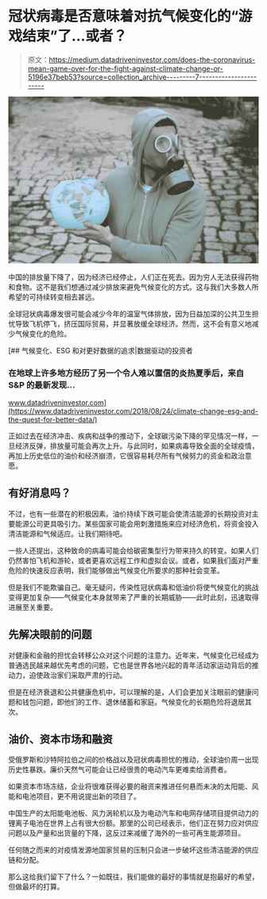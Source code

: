 # 冠状病毒是否意味着对抗气候变化的“游戏结束”了…或者？

> 原文：<https://medium.datadriveninvestor.com/does-the-coronavirus-mean-game-over-for-the-fight-against-climate-change-or-5196e37beb53?source=collection_archive---------7----------------------->

![](img/d5cde7eab81187b15b7ac9695dd248a1.png)

中国的排放量下降了，因为经济已经停止，人们正在死去。因为穷人无法获得药物和食物。这不是我们想通过减少排放来避免气候变化的方式。这与我们大多数人所希望的可持续转变相去甚远。

全球冠状病毒爆发很可能会减少今年的温室气体排放，因为日益加深的公共卫生担忧导致飞机停飞，挤压国际贸易，并显著放缓全球经济。然而，这不会有意义地减少气候变化的危险。

[](https://www.datadriveninvestor.com/2018/08/24/climate-change-esg-and-the-quest-for-better-data/) [## 气候变化、ESG 和对更好数据的追求|数据驱动的投资者

### 在地球上许多地方经历了另一个令人难以置信的炎热夏季后，来自 S&P 的最新发现…

www.datadriveninvestor.com](https://www.datadriveninvestor.com/2018/08/24/climate-change-esg-and-the-quest-for-better-data/) 

正如过去在经济冲击、疾病和战争的推动下，全球碳污染下降的罕见情况一样，一旦经济反弹，排放量可能会再次上升。与此同时，如果病毒导致全面的全球疫情，再加上历史低位的油价和经济崩溃，它很容易耗尽所有气候努力的资金和政治意愿。

## 有好消息吗？

不过，也有一些潜在的积极因素。油价持续下跌可能会使清洁能源的长期投资对主要能源公司更具吸引力。某些国家可能会用刺激措施来应对经济危机，将资金投入清洁能源和气候适应。让我们期待吧。

一些人还提出，这种致命的病毒可能会给碳密集型行为带来持久的转变。如果人们仍然害怕飞机和游轮，或者更喜欢远程工作和虚拟会议。或者，如果我们面对严重危险的快速反应表明，我们能够做出气候变化所要求的那种社会变革。

但是我们不能欺骗自己。毫无疑问，传染性冠状病毒和低油价将使气候变化的挑战变得更加复杂——气候变化本身就带来了严重的长期威胁——此时此刻，迅速取得进展至关重要。

## 先解决眼前的问题

对健康和金融的担忧会转移公众对这个问题的注意力。近年来，气候变化已经成为普通选民越来越优先考虑的问题，它也是世界各地兴起的青年活动家运动背后的推动力，迫使政治家们采取严肃的行动。

但是在经济衰退和公共健康危机中，可以理解的是，人们会更加关注眼前的健康问题和钱包问题，即他们的工作、退休储蓄和家庭。气候变化的长期危险将退居其次。

## 油价、资本市场和融资

受俄罗斯和沙特阿拉伯之间的价格战以及冠状病毒担忧的推动，全球油价周一出现历史性暴跌。廉价天然气可能会让已经很贵的电动汽车更难卖给消费者。

如果资本市场冻结，企业将很难获得必要的融资来推进任何悬而未决的太阳能、风能和电池项目，更不用说提出新的项目了。

中国生产的太阳能电池板、风力涡轮机以及为电动汽车和电网存储项目提供动力的锂离子电池在世界上占有很大份额。那里的公司已经表示，他们正在努力应对供应问题以及产量和出货量的下降，这反过来减缓了海外的一些可再生能源项目。

任何随之而来的对疫情发源地国家贸易的压制只会进一步破坏这些清洁能源的供应链和分配。

那么这给我们留下了什么？一如既往，我们能做的最好的事情就是抱最好的希望，但做最坏的打算。